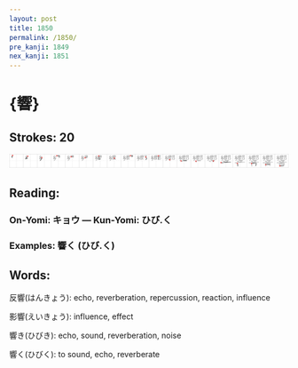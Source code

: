 ```yaml
---
layout: post
title: 1850
permalink: /1850/
pre_kanji: 1849
nex_kanji: 1851
---
```


# {響}

## Strokes: 20

<div class="stroke"><img src="../images/E99FBF.png" /></div>

## Reading:

### On-Yomi: キョウ &mdash; Kun-Yomi: ひび.く

### Examples: 響く (ひび.く)

## Words:

反響(はんきょう): echo, reverberation, repercussion, reaction, influence

影響(えいきょう): influence, effect

響き(ひびき): echo, sound, reverberation, noise

響く(ひびく): to sound, echo, reverberate

